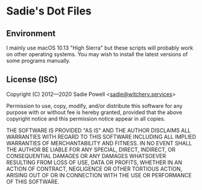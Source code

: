# Sadie's Dot Files


## Environment

I mainly use macOS 10.13 "High Sierra" but these scripts will probably work on other operating systems. You may wish to install the latest versions of some programs manually.

## License (ISC)

Copyright (C) 2012&mdash;2020 Sadie Powell &lt;sadie@witchery.services&gt;

Permission to use, copy, modify, and/or distribute this software for any purpose with or without fee is hereby granted, provided that the above copyright notice and this permission notice appear in all copies.

THE SOFTWARE IS PROVIDED "AS IS" AND THE AUTHOR DISCLAIMS ALL WARRANTIES WITH REGARD TO THIS SOFTWARE INCLUDING ALL IMPLIED WARRANTIES OF MERCHANTABILITY AND FITNESS. IN NO EVENT SHALL THE AUTHOR BE LIABLE FOR ANY SPECIAL, DIRECT, INDIRECT, OR CONSEQUENTIAL DAMAGES OR ANY DAMAGES WHATSOEVER RESULTING FROM LOSS OF USE, DATA OR PROFITS, WHETHER IN AN ACTION OF CONTRACT, NEGLIGENCE OR OTHER TORTIOUS ACTION, ARISING OUT OF OR IN CONNECTION WITH THE USE OR PERFORMANCE OF THIS SOFTWARE.